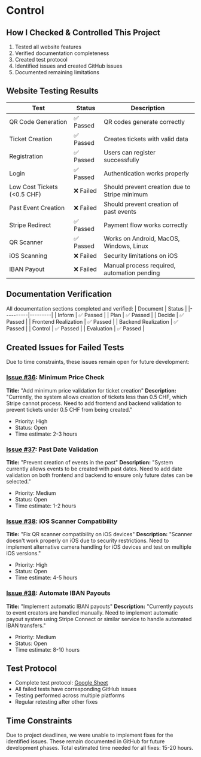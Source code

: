 # Control

## How I Checked & Controlled This Project
1. Tested all website features
2. Verified documentation completeness
3. Created test protocol
4. Identified issues and created GitHub issues
5. Documented remaining limitations

## Website Testing Results
| Test | Status | Description |
|------|---------|------------|
| QR Code Generation | ✅ Passed | QR codes generate correctly |
| Ticket Creation | ✅ Passed | Creates tickets with valid data |
| Registration | ✅ Passed | Users can register successfully |
| Login | ✅ Passed | Authentication works properly |
| Low Cost Tickets (<0.5 CHF) | ❌ Failed | Should prevent creation due to Stripe minimum |
| Past Event Creation | ❌ Failed | Should prevent creation of past events |
| Stripe Redirect | ✅ Passed | Payment flow works correctly |
| QR Scanner | ✅ Passed | Works on Android, MacOS, Windows, Linux |
| iOS Scanning | ❌ Failed | Security limitations on iOS |
| IBAN Payout | ❌ Failed | Manual process required, automation pending |



## Documentation Verification
All documentation sections completed and verified:
| Document | Status |
|----------|---------|
| Inform | ✅ Passed |
| Plan | ✅ Passed |
| Decide | ✅ Passed |
| Frontend Realization | ✅ Passed |
| Backend Realization | ✅ Passed |
| Control | ✅ Passed |
| Evaluation | ✅ Passed |

## Created Issues for Failed Tests
Due to time constraints, these issues remain open for future development:

### [Issue #36](https://github.com/Nepomuk5665/ShitTicket/issues/36): Minimum Price Check
**Title:** "Add minimum price validation for ticket creation"
**Description:** "Currently, the system allows creation of tickets less than 0.5 CHF, which Stripe cannot process. Need to add frontend and backend validation to prevent tickets under 0.5 CHF from being created."
- Priority: High
- Status: Open
- Time estimate: 2-3 hours

### [Issue #37](https://github.com/Nepomuk5665/ShitTicket/issues/37): Past Date Validation
**Title:** "Prevent creation of events in the past"
**Description:** "System currently allows events to be created with past dates. Need to add date validation on both frontend and backend to ensure only future dates can be selected."
- Priority: Medium
- Status: Open
- Time estimate: 1-2 hours

### [Issue #38](https://github.com/Nepomuk5665/ShitTicket/issues/38): iOS Scanner Compatibility
**Title:** "Fix QR scanner compatibility on iOS devices"
**Description:** "Scanner doesn't work properly on iOS due to security restrictions. Need to implement alternative camera handling for iOS devices and test on multiple iOS versions."
- Priority: High
- Status: Open
- Time estimate: 4-5 hours

### [Issue #38](https://github.com/Nepomuk5665/ShitTicket/issues/38): Automate IBAN Payouts
**Title:** "Implement automatic IBAN payouts"
**Description:** "Currently payouts to event creators are handled manually. Need to implement automatic payout system using Stripe Connect or similar service to handle automated IBAN transfers."
- Priority: Medium
- Status: Open
- Time estimate: 8-10 hours

## Test Protocol
* Complete test protocol: [Google Sheet](https://docs.google.com/spreadsheets/d/1Z1QQc2RJvuFWbhcTCpFHncJb-vXWN5Jc-3CDtvcGwo0/edit?usp=sharing)
* All failed tests have corresponding GitHub issues
* Testing performed across multiple platforms
* Regular retesting after other fixes

## Time Constraints
Due to project deadlines, we were unable to implement fixes for the identified issues. These remain documented in GitHub for future development phases. Total estimated time needed for all fixes: 15-20 hours.


